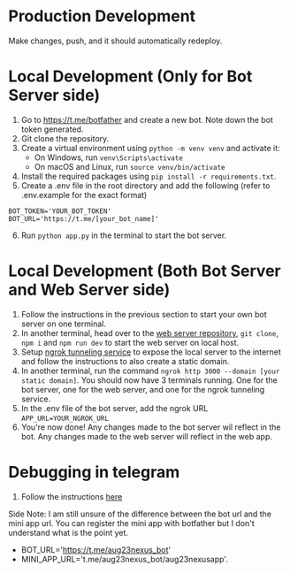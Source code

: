 # Production Development
Make changes, push, and it should automatically redeploy. 

# Local Development (Only for Bot Server side)
1. Go to https://t.me/botfather and create a new bot. Note down the bot token generated.
2. Git clone the repository.
3. Create a virtual environment using `python -m venv venv` and activate it:
   - On Windows, run `venv\Scripts\activate`
   - On macOS and Linux, run `source venv/bin/activate`
4. Install the required packages using `pip install -r requirements.txt`.
5. Create a .env file in the root directory and add the following (refer to .env.example for the exact format)
```
BOT_TOKEN='YOUR_BOT_TOKEN'
BOT_URL='https://t.me/[your_bot_name]'
```
6. Run `python app.py` in the terminal to start the bot server.

# Local Development (Both Bot Server and Web Server side)
1. Follow the instructions in the previous section to start your own bot server on one terminal.
2. In another terminal, head over to the [web server repository](https://github.com/NexusMiniApps/NexusMeet), `git clone`, `npm i` and `npm run dev` to start the web server on local host. 
3. Setup [ngrok tunneling service](https://ngrok.com/docs/getting-started/) to expose the local server to the internet and follow the instructions to also create a static domain. 
4. In another terminal, run the command `ngrok http 3000 --domain [your static domain]`. You should now have 3 terminals running. One for the bot server, one for the web server, and one for the ngrok tunneling service. 
5. In the .env file of the bot server, add the ngrok URL 
``` APP_URL=YOUR_NGROK_URL ```
6. You're now done! Any changes made to the bot server wil reflect in the bot. Any changes made to the web server will reflect in the web app. 

# Debugging in telegram
1. Follow the instructions [here](https://docs.ton.org/develop/dapps/telegram-apps/testing-apps)

Side Note: I am still unsure of the difference between the bot url and the mini app url. You can register the mini app with botfather but I don't understand what is the point yet. 
- BOT_URL='https://t.me/aug23nexus_bot'
- MINI_APP_URL='t.me/aug23nexus_bot/aug23nexusapp'. 
